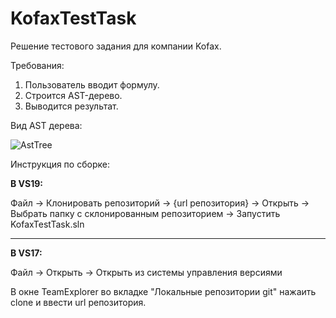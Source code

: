 # KofaxTestTask
Решение тестового задания для компании Kofax.

Требования:
1. Пользователь вводит формулу.
2. Строится AST-дерево.
3. Выводится результат.

Вид AST дерева: 

![AstTree](https://sun9-65.userapi.com/impg/O0nODczvdWL3PwEVMI3pWZ-uB5CLvGcN88AUnw/BWAlU3PkjNI.jpg?size=344x333&quality=96&sign=f1318e7e7e2916732076a25549504311&type=album)

Инструкция по сборке:

**В VS19:**

Файл -> Клонировать репозиторий -> {url репозитория} -> Открыть -> 
Выбрать папку с склонированным репозиторием -> Запустить KofaxTestTask.sln
___

**В VS17:**

Файл -> Открыть -> Открыть из системы управления версиями

В окне TeamExplorer во вкладке "Локальные репозитории git" нажаить clone и ввести url репозитория.
